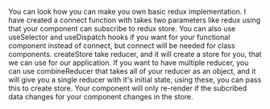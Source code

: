 You can look how you can make you own basic redux implementation.
I have created a connect function with takes two parameters like redux using that your component can subscribe to redux store.
You can also use useSelector and useDispatch hooks if you want for your functional component instead of connect, but connect will be needed for class components.
createStore take reducer, and it will create a store for you, that we can use for our application.
If you want to have multiple reducer, you can use combineReducer that takes all of your reducer as an object, and it will give you a single reducer with it's initial state, using these, you can pass this to create store.
Your component will only re-render if the subcribed data changes for your component changes in the store.
